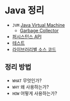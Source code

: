 # Java 정리

- `JVM` [Java Virtual Machine](java-virtual-machine.md)
  - [Garbage Collector](garbage-collector.md)
- [퍼시스턴스 API](persistence-api.md)
- [테스트](test.md)
- [라이브러리별 소스 코드](source-code.md)

## 정리 방법

- `WHAT` 무엇인가?
- `WHY` 왜 사용하는가?
- `HOW` 어떻게 사용하는가?
